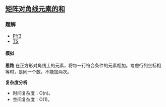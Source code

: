 ## [矩阵对角线元素的和](https://leetcode-cn.com/problems/matrix-diagonal-sum/)

### 题解
+ [PY3](../../py3/1664/1572.py)
+ [TS](../../ts/1664/1572.ts)

#### 模拟
**思路**
在正方形对角线上的元素，将每一行符合条件的元素相加。考虑行列坐标相等时，是同一个数，不能加两次。

**复杂度分析**
+ 时间复杂度：O(n)。
+ 空间复杂度：O(1)。
